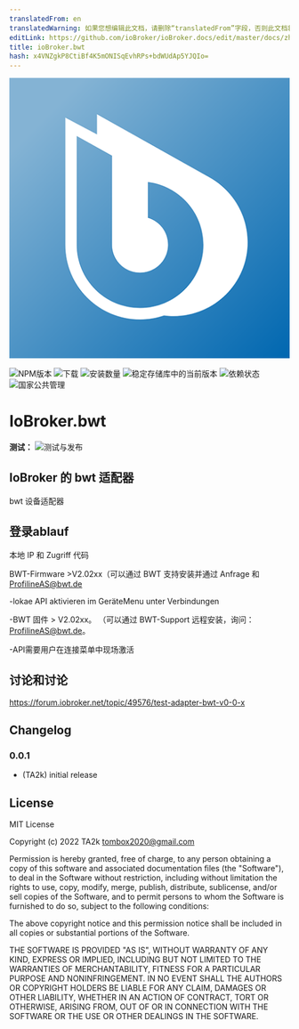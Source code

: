 ```yaml
---
translatedFrom: en
translatedWarning: 如果您想编辑此文档，请删除“translatedFrom”字段，否则此文档将再次自动翻译
editLink: https://github.com/ioBroker/ioBroker.docs/edit/master/docs/zh-cn/adapterref/iobroker.bwt/README.md
title: ioBroker.bwt
hash: x4VNZgkP8CtiBf4K5mONISqEvhRPs+bdWUdAp5YJQIo=
---
```

![标识](../../../en/adapterref/iobroker.bwt/admin/bwt.png)

![NPM版本](https://img.shields.io/npm/v/iobroker.bwt.svg)
![下载](https://img.shields.io/npm/dm/iobroker.bwt.svg)
![安装数量](https://iobroker.live/badges/bwt-installed.svg)
![稳定存储库中的当前版本](https://iobroker.live/badges/bwt-stable.svg)
![依赖状态](https://img.shields.io/david/TA2k/iobroker.bwt.svg)
![国家公共管理](https://nodei.co/npm/iobroker.bwt.png?downloads=true)

# IoBroker.bwt
**测试：** ![测试与发布](https://github.com/TA2k/ioBroker.bwt/workflows/Test%20and%20Release/badge.svg)

## IoBroker 的 bwt 适配器
bwt 设备适配器

## 登录ablauf
本地 IP 和 Zugriff 代码

BWT-Firmware >V2.02xx（可以通过 BWT 支持安装并通过 Anfrage 和 ProfilineAS@bwt.de

-lokae API aktivieren im GeräteMenu unter Verbindungen

-BWT 固件 > V2.02xx。 （可以通过 BWT-Support 远程安装，询问：ProfilineAS@bwt.de。

-API需要用户在连接菜单中现场激活

## 讨论和讨论
<https://forum.iobroker.net/topic/49576/test-adapter-bwt-v0-0-x>

## Changelog

### 0.0.1

- (TA2k) initial release

## License

MIT License

Copyright (c) 2022 TA2k <tombox2020@gmail.com>

Permission is hereby granted, free of charge, to any person obtaining a copy
of this software and associated documentation files (the "Software"), to deal
in the Software without restriction, including without limitation the rights
to use, copy, modify, merge, publish, distribute, sublicense, and/or sell
copies of the Software, and to permit persons to whom the Software is
furnished to do so, subject to the following conditions:

The above copyright notice and this permission notice shall be included in all
copies or substantial portions of the Software.

THE SOFTWARE IS PROVIDED "AS IS", WITHOUT WARRANTY OF ANY KIND, EXPRESS OR
IMPLIED, INCLUDING BUT NOT LIMITED TO THE WARRANTIES OF MERCHANTABILITY,
FITNESS FOR A PARTICULAR PURPOSE AND NONINFRINGEMENT. IN NO EVENT SHALL THE
AUTHORS OR COPYRIGHT HOLDERS BE LIABLE FOR ANY CLAIM, DAMAGES OR OTHER
LIABILITY, WHETHER IN AN ACTION OF CONTRACT, TORT OR OTHERWISE, ARISING FROM,
OUT OF OR IN CONNECTION WITH THE SOFTWARE OR THE USE OR OTHER DEALINGS IN THE
SOFTWARE.